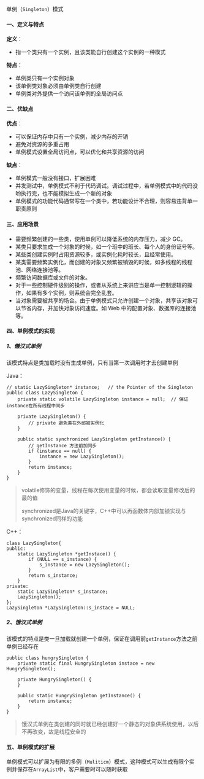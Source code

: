 单例（`Singleton`）模式

#### 一、定义与特点

**定义**：

- 指一个类只有一个实例，且该类能自行创建这个实例的一种模式

**特点**：

- 单例类只有一个实例对象
- 该单例类对象必须由单例类自行创建
- 单例类对外提供一个访问该单例的全局访问点

#### 二、优缺点

**优点**：

- 可以保证内存中只有一个实例，减少内存的开销
- 避免对资源的多重占用
- 单例模式设置全局访问点，可以优化和共享资源的访问

**缺点**：

- 单例模式一般没有接口，扩展困难
- 并发测试中，单例模式不利于代码调试。调试过程中，若单例模式中的代码没哟执行完，也不能模拟生成一个新的对象
- 单例模式的功能代码通常写在一个类中，若功能设计不合理，则容易违背单一职责原则

#### 三、应用场景

- 需要频繁创建的一些类，使用单例可以降低系统的内存压力，减少 GC。
- 某类只要求生成一个对象的时候，如一个班中的班长、每个人的身份证号等。
- 某些类创建实例时占用资源较多，或实例化耗时较长，且经常使用。
- 某类需要频繁实例化，而创建的对象又频繁被销毁的时候，如多线程的线程池、网络连接池等。
- 频繁访问数据库或文件的对象。
- 对于一些控制硬件级别的操作，或者从系统上来讲应当是单一控制逻辑的操作，如果有多个实例，则系统会完全乱套。
- 当对象需要被共享的场合。由于单例模式只允许创建一个对象，共享该对象可以节省内存，并加快对象访问速度。如 Web 中的配置对象、数据库的连接池等。

#### 四、单例模式的实现

##### 1、懒汉式单例

该模式特点是类加载时没有生成单例，只有当第一次调用时才去创建单例

Java：

```
// static LazySingleton* instance;   // the Pointer of the Singleton
public class LazySingleton {
	private static volatile LazySingleton instance = null;	// 保证instance在所有线程中同步
	
	private LazySingleton() {
		// private 避免类在外部被实例化
	}
	
	public static synchronized LazySingleton getInstance() {
		// getInstance 方法前加同步
		if (instance == null) {
			instance = new LazySingleton();
		}
		return instance;
	}
}
```

> volatile修饰的变量，线程在每次使用变量的时候，都会读取变量修改后的最的值
>
> synchronized是Java的关键字，C++中可以再函数体内部加锁实现与synchronized同样的功能

C++：

```
class LazySingleton{
public:
	static LazySingleton *getInstace() {
		if (NULL == s_instance) {
			s_instance = new LazySingleton();
		}
		return s_instance;
	}
private:
	static LazySingleton* s_instance;
	LazySingleton();
};
LazySingleton *LazySingleton::s_instace = NULL;
```



##### 2、饿汉式单例

该模式的特点是类一旦加载就创建一个单例，保证在调用前`getInstance`方法之前单例已经存在

```
public class hungrySingleton {
	private static final HungrySingleton instace = new HungrySingleton();
	
	private HungrySingleton() {
	}
	
	public static HungrySingleton getInstance() {
		return instance;
	}
}
```

> 饿汉式单例在类创建的同时就已经创建好一个静态的对象供系统使用，以后不再改变，故是线程安全的



#### 五、单例模式的扩展

单例模式可以扩展为有限的多例（`Muliticm`）模式，这种模式可以生成有限个实例并保存在`ArrayList`中，客户需要时可以随时获取
